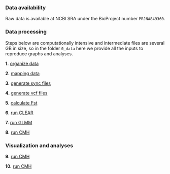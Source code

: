 ### Data availability

Raw data is available at NCBI SRA under the BioProject number `PRJNA849360`.

### Data processing

Steps below are computationally intensive and intermediate files are several GB in size, so in the folder `0_data` here we provide all the inputs to reproduce graphs and analyses.

**1.** [organize data](/4_poolseq/1_organize)

**2.** [mapping data](/4_poolseq/2_mapping)

**3.** [generate sync files](/4_poolseq/3_sync)

**4.** [generate vcf files](/4_poolseq/4_vcf)

**5.** [calculate Fst](/4_poolseq/5_fst)

**6.** [run CLEAR](/4_poolseq/6_clear)

**7.** [run GLMM](/4_poolseq/7_glmm)

**8.** [run CMH](/4_poolseq/8_cmh)

### Visualization and analyses

**9.** [run CMH](/4_poolseq/9_manhattan_plots)

**10.** [run CMH](/4_poolseq/10_snp_frequency)
